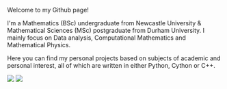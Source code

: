 Welcome to my Github page!

I'm a Mathematics (BSc) undergraduate from Newcastle University & Mathematical Sciences (MSc) postgraduate from Durham University. I mainly focus on Data analysis, Computational Mathematics and Mathematical Physics.

Here you can find my personal projects based on subjects of academic and personal interest, all of which are written in either Python, Cython or C++.

<img src="https://github-readme-stats.vercel.app/api/top-langs?username=zluvsand&layout=compact&theme=dark"/>

<img src="https://github-readme-stats.vercel.app/api?username=zluvsand&show_icons=true&theme=dark"/>
